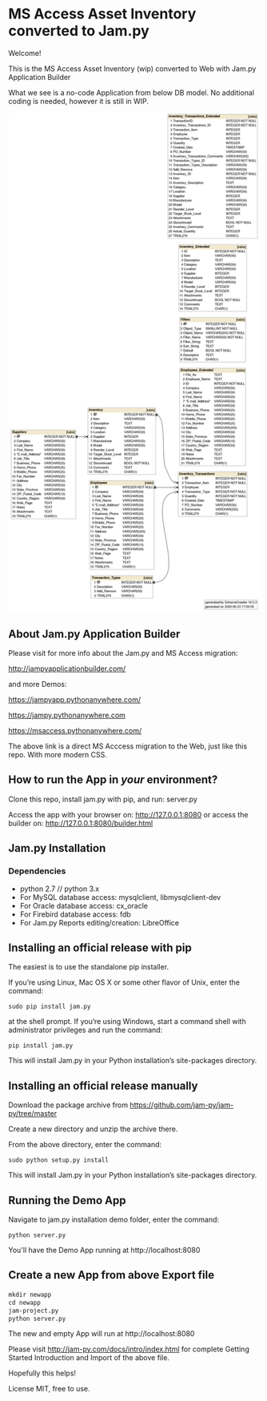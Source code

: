 # MS Access Asset Inventory converted to Jam.py 

Welcome! 

This is the MS Access Asset Inventory (wip) converted to Web with Jam.py Application Builder


What we see is a no-code Application from below DB model. No additional coding is needed, however it is still in WIP.


![MS Access Database](https://github.com/platipusica/AssetInventoryMSAccess/blob/master/images/MSAssetInv.png)



About Jam.py Application Builder
------------

Please visit for more info about the Jam.py and MS Access migration:

http://jampyapplicationbuilder.com/

and more Demos:

https://jampyapp.pythonanywhere.com/

https://jampy.pythonanywhere.com

https://msaccess.pythonanywhere.com/

The above link is a direct MS Acccess migration to the Web, just like this repo. With more modern CSS.


How to run the App in *your* environment?
------------

Clone this repo, install jam.py with pip, and run: server.py

Access the app with your browser on: http://127.0.0.1:8080
or access the builder on: http://127.0.0.1:8080/builder.html

Jam.py Installation
------------

### Dependencies

 * python 2.7 // python 3.x
 * For MySQL database access: mysqlclient, libmysqlclient-dev
 * For Oracle database access: cx_oracle
 * For Firebird database access: fdb
 * For Jam.py Reports editing/creation: LibreOffice

## Installing an official release with pip


The easiest is to use the standalone pip installer.

If you’re using Linux, Mac OS X or some other flavor of Unix, enter the command:
```
sudo pip install jam.py 
```
at the shell prompt. If you’re using Windows, start a command shell with administrator privileges and run the command:
```
pip install jam.py
```
This will install Jam.py in your Python installation’s site-packages directory.


## Installing an official release manually

Download the package archive from https://github.com/jam-py/jam-py/tree/master

Create a new directory and unzip the archive there.

From the above directory, enter the command:

```
sudo python setup.py install
```

This will install Jam.py in your Python installation’s site-packages directory.

## Running the Demo App

Navigate to jam.py installation demo folder, enter the command:
```
python server.py
```

You'll have the Demo App running at http://localhost:8080

## Create a new App from above Export file

```
mkdir newapp
cd newapp
jam-project.py
python server.py
```
The new and empty App will run at http://localhost:8080

Please visit http://jam-py.com/docs/intro/index.html for complete Getting Started Introduction and Import of the above file.


Hopefully this helps!

License MIT, free to use.
